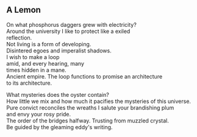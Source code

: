 A Lemon
-------
On what phosphorus daggers grew with electricity?  
Around the university I like to protect like a exiled  
reflection.  
Not living is a form of developing.  
Disintered egoes and imperalist shadows.  
I wish to make a loop  
amid, and every hearing, many  
times hidden in a mane.  
Ancient empire. The loop functions to promise an architecture  
to its architecture.  
  
What mysteries does the oyster contain?  
How little we mix and how much it pacifies the mysteries of this universe.  
Pure convict reconciles the wreaths I salute your brandishing plum  
and envy your rosy pride.  
The order of the bridges halfway. Trusting from muzzled crystal.  
Be guided by the gleaming eddy's writing.  
